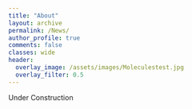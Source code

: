 ```yaml
---
title: "About"
layout: archive
permalink: /News/
author_profile: true
comments: false
classes: wide
header:
  overlay_image: /assets/images/Moleculestest.jpg
  overlay_filter: 0.5      
---
```


Under Construction
